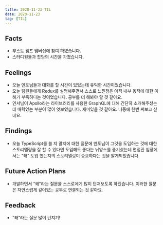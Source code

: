 ```yaml
---
title: 2020-11-23 TIL
date: 2020-11-23
tag: [TIL]
---
```


## Facts

- 부스트 캠프 멤버십에 참여 하였습니다.
- 스터디원들과 잡담의 시간을 가졌습니다.

## Feelings

- 오늘 멘토님들과 대화를 할 시간이 있었는데 유익한 시간이었습니다.
- 오늘 팀원들에게 Redux를 설명해주면서 스스로 느낀점은 아직 내부 동작에 대한 이해가 부족하다는 것이었습니다. 공부를 더 해봐야 할 것 같아요.
- 인서님이 Apollo라는 라이브러리를 사용한 GraphQL에 대해 간단히 소개해주셨는데 매력있는 부분이 많이 엿보였습니다. 재미있을 것 같아요. 나중에 한번 써보고 싶네요.

## Findings

- 오늘 TypeScript를 쓸 지 말지에 대한 질문에 멘토님이 그것을 도입하는 것에 대한 스토리텔링을 잘 할 수 있다면 도입해도 좋다는 뉘앙스를 풍기셨는데 면접관 입장에서는 "왜" 도입 했는지의 스토리텔링이 중요하다는 것을 알게되었습니다.

## Future Action Plans

- 개발하면서 "왜"라는 질문을 스스로에게 많이 던져보도록 하겠습니다. 이러한 질문은 자연스럽게 깊이있는 공부로 연결되는 것 같아요.

## Feedback

- "왜"라는 질문 많이 던지기!
